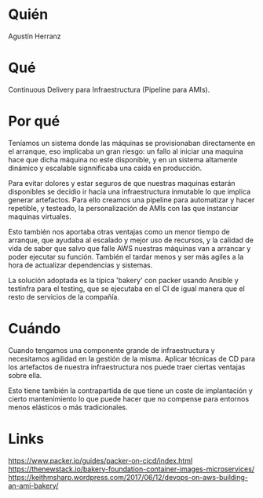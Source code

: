 # Quién
Agustín Herranz

# Qué
Continuous Delivery para Infraestructura (Pipeline para AMIs).

# Por qué
Teníamos un sistema donde las máquinas se provisionaban directamente en el arranque, eso implicaba un gran riesgo: un fallo al iniciar una maquina hace que dicha máquina no este disponible, y en un sistema altamente dinámico y escalable signnificaba una caida en producción.

Para evitar dolores y estar seguros de que nuestras maquinas estarán disponibles se decidio ir hacía una infraestructura inmutable lo que implica generar artefactos. Para ello creamos una pipeline para automatizar y hacer repetible, y testeado, la personalización de AMIs con las que instanciar maquinas virtuales.

Esto también nos aportaba otras ventajas como un menor tiempo de arranque, que ayudaba al escalado y mejor uso de recursos, y la calidad de vida de saber que salvo que falle AWS nuestras máquinas van a arrancar y poder ejecutar su función. También el tardar menos y ser más agiles a la hora de actualizar dependencias y sistemas.

La solución adoptada es la típica 'bakery' con packer usando Ansible y testinfra para el testing, que se ejecutaba en el CI de igual manera que el resto de servicios de la compañía.

# Cuándo
Cuando tengamos una componente grande de infraestructura y necesitamos agilidad en la gestión de la misma. Aplicar técnicas de CD para los artefactos de nuestra infraestructura nos puede traer ciertas ventajas sobre ella.

Esto tiene también la contrapartida de que tiene un coste de implantación y cierto mantenimiento lo que puede hacer que no compense para entornos menos elásticos o más tradicionales.

# Links
https://www.packer.io/guides/packer-on-cicd/index.html
https://thenewstack.io/bakery-foundation-container-images-microservices/
https://keithmsharp.wordpress.com/2017/06/12/devops-on-aws-building-an-ami-bakery/
